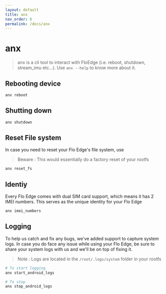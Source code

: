 ```yaml
---
layout: default
title: anx
nav_order: 6
permalink: /docs/anx
---
```


# anx

> anx is a cli tool to interact with FloEdge (i.e. reboot, shutdown, stream_imu etc...). Use `anx --help` to know more about it.

## Rebooting device
```bash
anx reboot
```

## Shutting down
```bash
anx shutdown
```

## Reset File system
In case you need to reset your Flo Edge's file system, use
> Beware : This would essentially do a factory reset of your rootfs

```bash
anx reset_fs
```

## Identiy
Every Flo Edge comes with dual SIM card support, which means it has 2 IMEI numbers.
This serves as the unique identity for your Flo Edge
```bash
anx imei_numbers
```

## Logging
To help us catch and fix any bugs, we've added support to capture system logs.
In case you do face any issue while using your Flo Edge, be sure to share your system logs with us and we'll be on top of fixing it.
> Note : Logs are located in the `/root/.logs/system` folder in your rootfs

```bash
# To start logging
anx start_android_logs

# To stop
anx stop_android_logs
```
